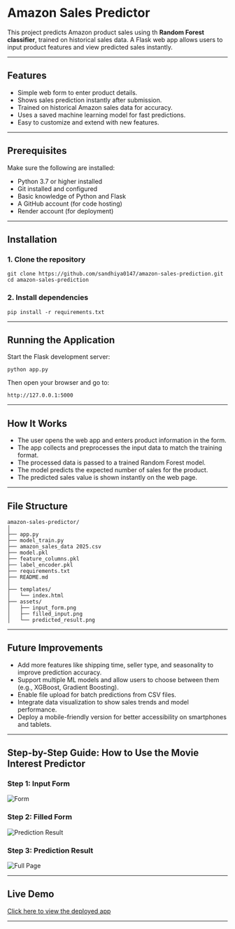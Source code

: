 # Amazon Sales Predictor

This project predicts Amazon product sales using th **Random Forest classifier**, trained on historical sales data. A Flask web app allows users to input product features and view predicted sales instantly.

---

## Features

- Simple web form to enter product details.
- Shows sales prediction instantly after submission.
- Trained on historical Amazon sales data for accuracy.
- Uses a saved machine learning model for fast predictions.
- Easy to customize and extend with new features.


---

## Prerequisites

Make sure the following are installed:

- Python 3.7 or higher installed
- Git installed and configured
- Basic knowledge of Python and Flask
- A GitHub account (for code hosting)
- Render account (for deployment)

---

## Installation

### 1. Clone the repository

```
git clone https://github.com/sandhiya0147/amazon-sales-prediction.git
cd amazon-sales-prediction
```

### 2. Install dependencies

```
pip install -r requirements.txt
```

---

## Running the Application

Start the Flask development server:

```
python app.py
```

Then open your browser and go to:

```
http://127.0.0.1:5000
```

---

## How It Works

- The user opens the web app and enters product information in the form.
- The app collects and preprocesses the input data to match the training format.
- The processed data is passed to a trained Random Forest model.
- The model predicts the expected number of sales for the product.
- The predicted sales value is shown instantly on the web page.

---

## File Structure

```
amazon-sales-predictor/
│
├── app.py                          
├── model_train.py                  
├── amazon_sales_data 2025.csv      
├── model.pkl                       
├── feature_columns.pkl             
├── label_encoder.pkl               
├── requirements.txt               
├── README.md                       
│
├── templates/
│   └── index.html                  
├── assets/                        
│   ├── input_form.png
│   ├── filled_input.png
│   └── predicted_result.png
```

---

## Future Improvements

- Add more features like shipping time, seller type, and seasonality to improve prediction accuracy.
- Support multiple ML models and allow users to choose between them (e.g., XGBoost, Gradient Boosting).
- Enable file upload for batch predictions from CSV files.
- Integrate data visualization to show sales trends and model performance.
- Deploy a mobile-friendly version for better accessibility on smartphones and tablets.

---



## Step-by-Step Guide: How to Use the Movie Interest Predictor


### Step 1: Input Form
![Form](assests/input_form.png)  

### Step 2: Filled Form 
![Prediction Result](assests/filled_input.png)  

### Step 3: Prediction Result
![Full Page](assests/predicted_result.png)

---

## Live Demo

[Click here to view the deployed app](https://amazon-sales-prediction.onrender.com)

---
